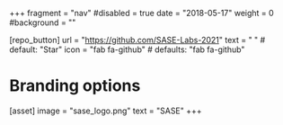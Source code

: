 +++
fragment = "nav"
#disabled = true
date = "2018-05-17"
weight = 0
#background = ""

[repo_button]
  url = "https://github.com/SASE-Labs-2021"
  text = " " # default: "Star"
  icon = "fab fa-github" # defaults: "fab fa-github"

# Branding options
[asset]
  image = "sase_logo.png"
  text = "SASE"
+++
